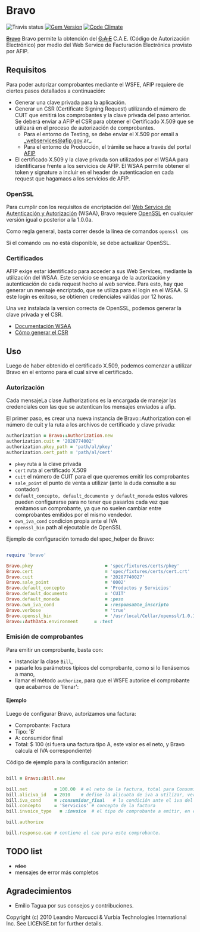 # Bravo
![Travis status](https://travis-ci.org/leanucci/bravo.png)
[![Gem Version](https://badge.fury.io/rb/bravo.png)](http://badge.fury.io/rb/bravo)
[![Code Climate](https://codeclimate.com/repos/5292a01e89af7e473304513a/badges/4a29fbaff3d74a23e634/gpa.png)](https://codeclimate.com/repos/5292a01e89af7e473304513a/feed)

[~~Bravo~~](http://images.coveralia.com/audio/b/Bravo-Desierto_Sin_Amor-Frontal.jpg) Bravo permite la obtenci&oacute;n del [~~C.A.E~~](http://www.muevamueva.com/masmusica/latina/cae/images/fotos.5.gif) C.A.E. (C&oacute;digo de Autorizaci&oacute;n Electr&oacute;nico) por medio del Web Service de Facturaci&oacute;n Electr&oacute;nica provisto por AFIP.

## Requisitos

Para poder autorizar comprobantes mediante el WSFE, AFIP requiere de ciertos pasos detallados a continuación:

* Generar una clave privada para la aplicación.
* Generar un CSR (Certificate Signing Request) utilizando el número de CUIT que emitirá los comprobantes y la clave privada del paso anterior. Se deberá enviar a AFIP el CSR para obtener el Certificado X.509 que se utilizará en el proceso de autorización de comprobantes.
	* Para el entorno de Testing, se debe enviar el X.509 por email a _webservices@afip.gov.ar_.
	* Para el entorno de Producción, el trámite se hace a través del portal [AFIP](http://www.afip.gov.ar)
* El certificado X.509 y la clave privada son utilizados por el WSAA para identificarse frente a los servicios de AFIP. El WSAA permite obtener el token y signature a incluir en el header de autenticacion en cada request que hagamaos a los servicios de AFIP.


### OpenSSL

Para cumplir con los requisitos de encriptación del [Web Service de Autenticación y Autorización](http://www.afip.gov.ar/ws/WSAA/README.txt) (WSAA), Bravo requiere [OpenSSL](http://openssl.org) en cualquier versión igual o posterior a la 1.0.0a.

Como regla general, basta correr desde la línea de comandos ```openssl cms```

Si el comando ```cms``` no está disponible, se debe actualizar OpenSSL.

### Certificados

AFIP exige estar identificado para acceder a sus Web Services, mediante la utilización del WSAA. Este servicio se encarga de la autorización y autenticación de cada request hecho al web service. Para esto, hay que generar un mensaje encriptado, que se utiliza para el login en el WSAA. Si este login es exitoso, se obtienen credenciales válidas por 12 horas.

Una vez instalada la version correcta de OpenSSL, podemos generar la clave privada y el CSR.

* [Documentación WSAA](http://www.afip.gov.ar/ws/WSAA/Especificacion_Tecnica_WSAA_1.2.0.pdf)
* [Cómo generar el CSR](https://gist.github.com/leanucci/7520622)


## Uso

Luego de haber obtenido el certificado X.509, podemos comenzar a utilizar Bravo en el entorno para el cual sirve el certificado.

### Autorización

Cada mensajeLa clase Authorizations es la encargada de manejar las credenciales con las que se autentican los mensajes
enviados a afip.

El primer paso, es crear una nueva instancia de Bravo::Authorization con el número de cuit y la ruta a los
archivos de certificado y clave privada:

```ruby
authorization = Bravo::Authorization.new
authorization.cuit = '2028774002'
authorization.pkey_path = 'path/al/pkey'
authorization.cert_path = 'path/al/cert'
```



* ```pkey``` ruta a la clave privada
* ```cert``` ruta al certificado X.509
* ```cuit``` el número de CUIT para el que queremos emitir los comprobantes
* ```sale_point``` el punto de venta a utilizar (ante la duda consulte a su contador)
* ```default_concepto, default_documento y default_moneda``` estos valores pueden configurarse para no tener que pasarlos cada vez que emitamos un comprobante, ya que no suelen cambiar entre comprobantes emitidos por el mismo vendedor.
* ```own_iva_cond``` condicion propia ante el IVA
* ```openssl_bin``` path al ejecutable de OpenSSL


Ejemplo de configuración tomado del spec_helper de Bravo:

```ruby

require 'bravo'

Bravo.pkey              			 = 'spec/fixtures/certs/pkey'
Bravo.cert              			 = 'spec/fixtures/certs/cert.crt'
Bravo.cuit              			 = '20287740027'
Bravo.sale_point        			 = '0002'
Bravo.default_concepto  			 = 'Productos y Servicios'
Bravo.default_documento 			 = 'CUIT'
Bravo.default_moneda    			 = :peso
Bravo.own_iva_cond      			 = :responsable_inscripto
Bravo.verbose           			 = 'true'
Bravo.openssl_bin       			 = '/usr/local/Cellar/openssl/1.0.1e/bin/openssl'
Bravo::AuthData.environment		 = :test

```

### Emisión de comprobantes

Para emitir un comprobante, basta con:

* instanciar la clase `Bill`,
* pasarle los parámetros típicos del comprobante, como si lo llenásemos a mano,
* llamar el método `authorize`, para que el WSFE autorice el comprobante que acabamos de 'llenar':

#### Ejemplo

Luego de configurar Bravo, autorizamos una factura:

* Comprobante: Factura
* Tipo: 'B'
* A: consumidor final
* Total: $ 100 (si fuera una factura tipo A, este valor es el neto, y Bravo calcula el IVA correspondiente)


Código de ejemplo para la configuración anterior:

```ruby

bill = Bravo::Bill.new

bill.net          = 100.00	# el neto de la factura, total para Consumidor final
bill.aliciva_id   = 2010	# define la alicuota de iva a utilizar, ver archivo constants.
bill.iva_cond     = :consumidor_final	# la condición ante el iva del 	comprador
bill.concepto     = 'Servicios'	# concepto de la factura
bill.invoice_type 	= :invoice	# el tipo de comprobante a emitir, en este caso factura.

bill.authorize

bill.response.cae # contiene el cae para este comprobante.

```

## TODO list

* ~~rdoc~~
* mensajes de error m&aacute;s completos


## Agradecimientos

* Emilio Tagua por sus consejos y contribuciones.

Copyright (c) 2010 Leandro Marcucci  & Vurbia Technologies International Inc. See LICENSE.txt for further details.
